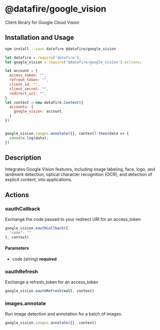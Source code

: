 # @datafire/google_vision

Client library for Google Cloud Vision

## Installation and Usage
```bash
npm install --save datafire @datafire/google_vision
```

```js
let datafire = require('datafire');
let google_vision = require('@datafire/google_vision').actions;

let account = {
  access_token: "",
  refresh_token: "",
  client_id: "",
  client_secret: "",
  redirect_uri: "",
}
let context = new datafire.Context({
  accounts: {
    google_vision: account,
  }
})


google_vision.images.annotate({}, context).then(data => {
  console.log(data);
})
```

## Description
Integrates Google Vision features, including image labeling, face, logo, and landmark detection, optical character recognition (OCR), and detection of explicit content, into applications.

## Actions
### oauthCallback
Exchange the code passed to your redirect URI for an access_token


```js
google_vision.oauthCallback({
  "code": ""
}, context)
```

#### Parameters
* code (string) **required**

### oauthRefresh
Exchange a refresh_token for an access_token


```js
google_vision.oauthRefresh(null, context)
```


### images.annotate
Run image detection and annotation for a batch of images.


```js
google_vision.images.annotate({}, context)
```


